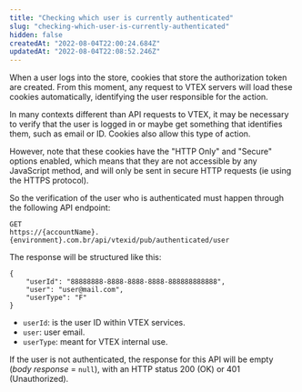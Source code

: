 ```yaml
---
title: "Checking which user is currently authenticated"
slug: "checking-which-user-is-currently-authenticated"
hidden: false
createdAt: "2022-08-04T22:00:24.684Z"
updatedAt: "2022-08-04T22:08:52.246Z"
---
```

When a user logs into the store, cookies that store the authorization token are created. From this moment, any request to VTEX servers will load these cookies automatically, identifying the user responsible for the action.

In many contexts different than API requests to VTEX, it may be necessary to verify that the user is logged in or maybe get something that identifies them, such as email or ID. Cookies also allow this type of action.

However, note that these cookies have the "HTTP Only" and "Secure" options enabled, which means that they are not accessible by any JavaScript method, and will only be sent in secure HTTP requests (ie using the HTTPS protocol).

So the verification of the user who is authenticated must happen through the following API endpoint:

```
GET
https://{accountName}.{environment}.com.br/api/vtexid/pub/authenticated/user
```

The response will be structured like this:
```
{
    "userId": "88888888-8888-8888-8888-888888888888",
    "user": "user@mail.com",
    "userType": "F"
}
```

- `userId`: is the user ID within VTEX services.
- `user`: user email.
- `userType`: meant for VTEX internal use.

If the user is not authenticated, the response for this API will be empty (_body response_ = `null`), with an HTTP status 200 (OK) or 401 (Unauthorized).
